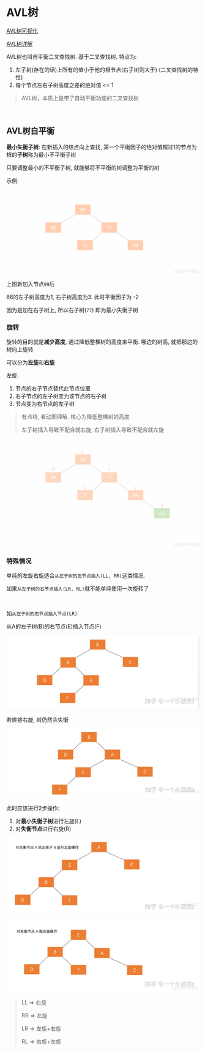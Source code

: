 # AVL树

[AVL树可视化](https://www.cs.usfca.edu/~galles/visualization/AVLtree.html)

[AVL树详解](https://zhuanlan.zhihu.com/p/56066942)

AVL树也叫自平衡二叉查找树. 基于二叉查找树. 特点为: 

1. 左子树(存在的话)上所有的值小于他的根节点(右子树则大于) (二叉查找树的特性)
2. 每个节点左右子树高度之差的绝对值 <= 1

> AVL树，本质上是带了自动平衡功能的二叉查找树

​		

## AVL树自平衡

**最小失衡子树**: 在新插入的结点向上查找, 第一个平衡因子的绝对值超过1的节点为根的**子树**称为最小不平衡子树

只要调整最小的不平衡子树, 就能够将不平衡的树调整为平衡的树

示例: 

![img](AVL%E6%A0%91.assets/v2-2ddb0f9b832fff594e294dffc299b373_b.webp)

上图新加入节点`99`后

66的左子树高度为1, 右子树高度为3. 此时平衡因子为 -2

因为是加在右子树上, 所以右子树(`77`) 即为最小失衡子树



### 旋转

旋转的目的就是**减少高度**, 通过降低整棵树的高度来平衡. 哪边的树高, 就把那边的树向上旋转

可以分为**左旋**和**右旋**

左旋: 

1. 节点的右子节点替代此节点位置
2. 右子节点的左子树变为该节点的右子树
3. 节点变为右节点的左子树

> 有点绕, 看动图理解. 核心为降低整棵树的高度
>
> 左子树插入导致不配合就右旋, 右子树插入导致不配合就左旋

![左旋](AVL%E6%A0%91.assets/v2-db1cdb0da952a71f9b6d64b2608467eb_b.webp)

### 特殊情况

单纯的左旋右旋适合`从左子树的左节点插入(LL, RR)`这类情况. 

如果`从左子树的右节点插入(LR, RL)`就不能单纯使用一次旋转了

​		

如`从左子树的右节点插入节点(LR)`: 

从A的左子树(B)的右节点(E)插入节点(F)

![从左子树的右节点插入节点_LR](AVL%E6%A0%91.assets/v2-f95f74ae3e76458d56ae3208bdde5987_720w.jpg)

若直接右旋, 树仍然会失衡

![img](AVL%E6%A0%91.assets/v2-08181fd36341e5925f732a97f1fe8e3c_720w.jpg)

此时应该进行2步操作:

1. 对**最小失衡子树**进行左旋(L)
2. 对**失衡节点**进行右旋(R)

![对最小失衡子树进行左旋_L](AVL%E6%A0%91.assets/v2-e60c01fa31634d9c63c63ecfb58036b2_720w.jpg)

![对失衡节点进行右旋_R](AVL%E6%A0%91.assets/v2-37639b80cb65b60a531d3f5dc73dad52_720w.jpg)

> LL => 右旋
>
> RR => 左旋
>
> LR => 左旋+右旋
>
> RL => 右旋+左旋

